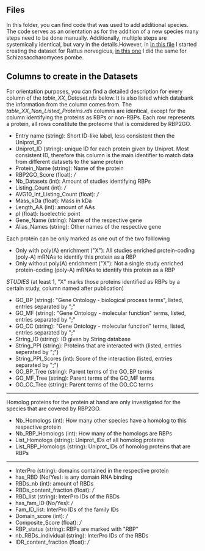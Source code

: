 Files 
-----------------------------------
In this folder, you can find code that was used to add additional species. The code serves as an orientation as for the addition of a new species many steps need to be done manually. Additionally, multiple steps are systemically identical, but vary in the details.However, in [In this file](create_table_RN_dataset.Rmd) I started creating the dataset for Rattus norvegicus, [in this one](create_table_SP_dataset.Rmd) I did the same for Schizosaccharomyces pombe.


Columns to create in the Datasets 
-----------------------------------
For orientation purposes, you can find a detailed description for every column of the *table_XX_Dataset.rds* below. It is also listed which databank the information from the column comes from. The *table_XX_Non_Listed_Proteins.rds* columns are identical, except for the column identifying the proteins as RBPs or non-RBPs. Each row represents a protein, all rows constitute the proteome that is considered by RBP2GO.

  - Entry name (string): Short ID-like label, less consistent then the Uniprot_ID
  - Uniprot_ID (string): unique ID for each protein given by Uniprot. Most consistent ID, therefore this column is the main identifier to match data from different datasets to the same protein
  - Protein_Name (string): Name of the protein
  - RBP2GO_Score (float): */*
  - Nb_Datasets (int): Amount of studies identifying RBPs
  - Listing_Count (int): */* 
  - AVG10_Int_Listing_Count (float): */* 
  - Mass_kDa (float): Mass in kDa
  - Length_AA (int): amount of AAs
  - pI (float): Isoelectric point
  - Gene_Name (string): Name of the respective gene
  - Alias_Names (string): Other names of the respective gene
  
Each protein can be only marked as one out of the two folllowing
  - Only with poly(A) enrichment ("X"): All studies enriched protein-coding (poly-A) mRNAs to identify this protein as a RBP
  - Only without poly(A) enrichment ("X"): Not a single study enriched protein-coding (poly-A) mRNAs to identify this protein as a RBP
 
  *STUDIES* (at least 1, "X" marks those proteins identified as RBPs by a certain study, column named after publication)
 
  - GO_BP (string): "Gene Ontology - biological process terms", listed, entries separated  by ";" 
  - GO_MF (string): "Gene Ontology - molecular function" terms, listed, entries separated  by ";"
  - GO_CC (string): "Gene Ontology - molecular function" terms, listed, entries separated  by ";"
  - String_ID (string): ID given by String database
  - String_PPI (string): Proteins that are interacted with (listed, entries seperated by ";")
  - String_PPI_Scores (int): Score of the interaction (listed, entries separated  by ";")
  - GO_BP_Tree (string): Parent terms of the GO_BP terms 
  - GO_MF_Tree (string): Parent terms of the GO_MF terms
  - GO_CC_Tree (string): Parent terms of the GO_CC terms 
  
-------------------
Homolog proteins for the protein at hand are only investigated for the species that are covered by RBP2GO.
  - Nb_Homologs (int): How many other species have a homolog to this respective protein
  - Nb_RBP_Homologs (int): How many of the homologs are RBPs
  - List_Homologs (string): Uniprot_IDs of all homolog proteins
  - List_RBP_Homologs (string): Uniprot_IDs of homolog proteins that are RBPs 
-------------------
  
  - InterPro (string): domains contained in the respective protein
  - has_RBD (No/Yes): is any domain RNA binding 
  - RBDs_nb (int): amount of RBDs
  - RBDs_content_fraction (float): */*
  - RBD_list (string): InterPro IDs of the RBDs
  - has_fam_ID (No/Yes): */*
  - Fam_ID_list: InterPro IDs of the family IDs
  - Domain_score (int): */*
  - Composite_Score (float): */*
  - RBP_status (string): RBPs are marked with "RBP"
  - nb_RBDs_individual (string): InterPro IDs of the RBDs
  - IDR_content_fraction (float): */*
  
  
